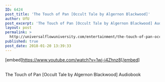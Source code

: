 ```yaml
---
ID: 6424
post_title: 'The Touch of Pan [Occult Tale by Algernon Blackwood]'
author: UfU
post_excerpt: 'The Touch of Pan [Occult Tale by Algernon Blackwood] Audiobook'
layout: post
permalink: >
  http://universalflowuniversity.com/entertainment/the-touch-of-pan-occult-tale-by-algernon-blackwood/
published: true
post_date: 2018-01-20 13:39:33
---
```

[embed]https://www.youtube.com/watch?v=1wj-i4Zhnz8[/embed]</br></br>
<p>The Touch of Pan [Occult Tale by Algernon Blackwood] Audiobook</p>
